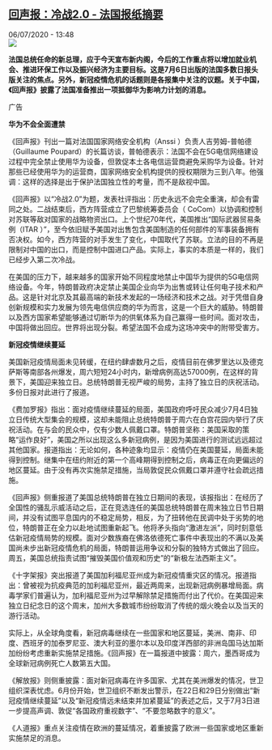 <!--1594040087000-->
[回声报：冷战2.0 - 法国报纸摘要](http://www.rfi.fr//cn/%E4%B8%AD%E5%9B%BD/20200706-%E5%9B%9E%E5%A3%B0%E6%8A%A5-%E5%86%B7%E6%88%982-0)
------

<div>06/07/2020 - 13:48</div><img src="https://s.rfi.fr/media/display/de712a84-105a-11ea-a2a3-005056bff430/w:310/p:16x9/03-revue-de-presse_0.png"><p><strong>法国总统任命的新总理，应于今天宣布新内阁，今后的工作重点将以增加就业机会、推进环保工作以及振兴经济为主要目标。这是7月6日出版的法国多数日报头版关注的焦点。另外，新冠疫情危机的话题则是各报集中关注的议题。关于中国，《回声报》披露了法国准备推出一项抵御华为影响力计划的消息。</strong></p><div class="t-content__body u-clearfix"><div class="m-interstitial"><div class="m-interstitial__ad"><divclass="m-block-ad "data-tms-ad-type="box"data-tms-ad-status="idle"data-tms-ad-pos="1"><div class="m-block-ad__label">广告</div><div class="m-block-ad__content"></div></div></div></div><p><strong>华为不会全面遭禁</strong></p><p>《回声报》刊出一篇对法国国家网络安全机构（Anssi ）负责人吉劳姆-普帕德（Guillaume Poupard）的长篇访谈，普帕德表示：法国不会在5G电信网络建设过程中完全禁止使用华为设备，但敦促本土各电信运营商避免采购华为设备。针对那些已经使用华为的运营商，国家网络安全机构提供的授权期限为三到八年。他强调：这样的选择是出于保护法国独立性的考量，而不是敌视中国。</p><p>《回声报》以“冷战2.0”为题，发表社评指出：历史永远不会完全重演，却会有雷同之处。二战结束后，西方阵营成立了巴黎统筹委员会（ CoCom）以协调和控制对苏联等敌对国家的战略物资出口。上个世纪70年代，美国推出“国际武器贸易条例（ITAR ）”，至今依旧赋予美国对出售包含美国制造的任何部件的军事装备拥有否决权。如今，西方阵营的对手发生了变化，中国取代了苏联。立法的目的不再是限制对中国的出口，而是控制中国进口产品。实际上，事实的本质是一样的，我们已经步入第二次冷战。</p><p>在美国的压力下，越来越多的国家开始不同程度地禁止中国华为提供的5G电信网络设备。今年，特朗普政府决定禁止美国企业向华为出售或转让任何电子技术和产品。这是针对北京及其最高端的新技术发起的一场经济和技术之战。对于凭借自身创新规模和实力发展为领先电信供应商的华为而言，这是一个巨大的威胁。特朗普以及西方国家希望能够通过切断华为的供氧体系为自己赢得一些时间。面对攻击，中国将做出回应。世界将出现分裂。希望法国不会成为这场冲突中的附带受害方。</p><p><strong>新冠疫情继续蔓延</strong></p><p>美国新冠疫情局面未见转缓，在纽约肆虐数月之后，疫情目前在佛罗里达以及德克萨斯等南部各州爆发，周六短短24小时内，新增病例高达57000例，在这样的背景下，美国迎来独立日。总统特朗普无视严峻的局势，主持了独立日的庆祝活动。多份日报对此进行了报道。</p><p>《费加罗报》指出：面对疫情继续蔓延的局面，美国政府呼吁民众减少7月4日独立日传统大型集会的规模，这却未能阻止总统特朗普于周六在白宫花园内举行了庆祝活动。在与会的民众中，仅有少数人佩戴口罩。特朗普坚称：美国采取的策略“运作良好”，美国之所以出现这么多新冠病例，是因为美国进行的测试远远超过其他国家。报道指出：无论如何，各种迹象均显示：疫情仍在美国蔓延，局面未能得到控制。继集中在纽约附近的第一个高峰期得到控制之后，病毒正在向更偏远的地区蔓延。由于没有再次实施禁足措施，当局敦促民众佩戴口罩并遵守社会疏远措施。</p><p>《回声报》侧重报道了美国总统特朗普在独立日期间的表现，该报指出：在经历了全国性的骚乱示威活动之后，正在竞选连任的美国总统特朗普在周末独立日节日期间，并没有试图平息国内的不稳定局势，相反，为了扭转他在民调中处于劣势的地位，特朗普正在全力以赴地试图重新起飞。他将矛头指向“激进左派”，同时刻意低估新冠疫情局势的规模。面对少数族裔在佛洛依德死亡事件中表现出的不满以及美国尚未步出新冠疫情危机的局面，特朗普运用争议和分裂的独特方式做出了回应。周五，美国总统指责试图“摧毁美国价值观和历史”的“新极左法西斯主义”。</p><p>《十字架报》突出报道了美国加利福尼亚州成为新冠疫情重灾区的情况。报道指出：曾被视为抗疫典范的加利福尼亚州，最近两周来，出现新冠病例暴增局面。病毒学家们普遍认为，加利福尼亚州为过早解除禁足措施而付出了代价。在美国迎来独立日纪念日的这个周末，加州大多数城市纷纷取消了传统的烟火晚会以及当天的游行活动。</p><p>实际上，从全球角度看，新冠病毒继续在一些国家和地区蔓延，美洲、南非、印度、西班牙的加泰罗尼亚、澳大利亚的墨尔本以及印度洋西部的非洲岛国马达加斯加纷纷考虑重新实施禁足措施。《回声报》在一篇报道中披露：周六，墨西哥成为全球新冠病例死亡人数第五大国。</p><p>《解放报》则侧重披露：面对新冠病毒在许多国家、尤其在美洲爆发的情况，世卫组织深表忧虑。6月份开始，世卫组织不断发出警示，在22日和29日分别做出“新冠疫情继续蔓延”以及“新冠疫情远未结束并加紧蔓延”的表述之后，又于7月3日进一步提高声调、敦促“各国政府重视数字”、“不要忽略数字的意义”。</p><p>《人道报》重点关注疫情在欧洲的蔓延情况，着重披露了欧洲一些国家或地区重新实施禁足的消息。</p><div class="o-self-promo o-self-promo--nl o-self-promo--hidden" data-selfpromo-newsletter></div><div class="o-self-promo o-self-promo--app o-self-promo--hidden" data-selfpromo-app></div></div>
